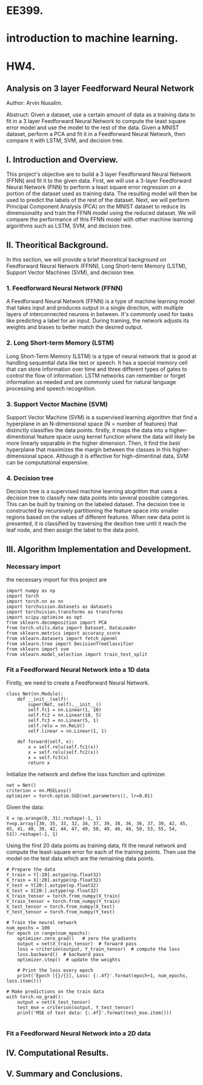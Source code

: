 # EE399. 
# introduction to machine learning. 
# HW4. 

## Analysis on 3 layer Feedforward Neural Network
Author: Arvin Nusalim. 

Abstruct: Given a dataset, use a certain amount of data as a training data to fit in a 3 layer Feedforward Neural Network to compute the least square error model and use the model to the rest of the data. Given a MNIST dataset, perform a PCA and fit it in a Feedforward Neural Network, then compare it with LSTM, SVM, and decision tree.

## I. Introduction and Overview.
This project's objective are to build a 3 layer Feedforward Neural Network (FFNN) and fit it to the given data. First, we will use a 3-layer Feedforward Neural Network (FNN) to perform a least square error regression on a portion of the dataset used as training data. The resulting model will then be used to predict the labels of the rest of the dataset. Next, we will perform Principal Component Analysis (PCA) on the MNIST dataset to reduce its dimensionality and train the FFNN model using the reduced dataset. We will compare the performance of this FFNN model with other machine learning algorithms such as LSTM, SVM, and decision tree.

## II. Theoritical Background.
In this section, we will provide a brief theoretical background on Feedforward Neural Network (FFNN), Long Short-term Memory (LSTM), Support Vector Machines (SVM), and decision tree.

### 1. Feedforward Neural Network (FFNN)
A Feedforward Neural Network (FFNN) is a type of machine learning model that takes input and produces output in a single direction, with multiple layers of interconnected neurons in between. It's commonly used for tasks like predicting a label for an input. During training, the network adjusts its weights and biases to better match the desired output.

### 2. Long Short-term Memory (LSTM)
Long Short-Term Memory (LSTM) is a type of neural network that is good at handling sequential data like text or speech. It has a special memory cell that can store information over time and three different types of gates to control the flow of information. LSTM networks can remember or forget information as needed and are commonly used for natural language processing and speech recognition.

### 3.  Support Vector Machine (SVM)
Support Vector Machine (SVM) is a supervised learning algorithm that find a hyperplane in an N-dimensional space (N = number of features) that distinctly classifies the data points. firstly, it maps the data into a higher-dimentional feature space usng kernel function where the data will likely be more linearly separable in the higher dimension. Then, it find the best hyperplane that maximizes the margin between the classes in this higher-dimensional space. Although it is effective for high-dimentinal data, SVM can be computational expensive.

### 4. Decision tree
Decision tree is a supervised machine learning alogrithm that uses a decision tree to classify new data points into several possible categories. This can be built by training on the labeled dataset. The decision tree is constructed by recursively partitioning the feature space into smaller regions based on the values of different features. When new data point is presented, it is classified by traversing the desition tree until it reach the leaf node, and then assign the label to the data point.

## III. Algorithm Implementation and Development.
### Necessary import
the necessary import for this project are
```
import numpy as np
import torch
import torch.nn as nn
import torchvision.datasets as datasets
import torchvision.transforms as transforms
import scipy.optimize as opt
from sklearn.decomposition import PCA
from torch.utils.data import Dataset, DataLoader
from sklearn.metrics import accuracy_score
from sklearn.datasets import fetch_openml
from sklearn.tree import DecisionTreeClassifier
from sklearn import svm
from sklearn.model_selection import train_test_split
```
### Fit a Feedforward Neural Network into a 1D data
Firstly, we need to create a Feedforward Neural Network.
```
class Net(nn.Module):
    def __init__(self):
        super(Net, self).__init__()
        self.fc1 = nn.Linear(1, 10)
        self.fc2 = nn.Linear(10, 5)
        self.fc3 = nn.Linear(5, 1)
        self.relu = nn.ReLU()
        self.linear = nn.Linear(1, 1)
        
    def forward(self, x):
        x = self.relu(self.fc1(x))
        x = self.relu(self.fc2(x))
        x = self.fc3(x)
        return x
```
Initialize the network and define the loss function and optimizer.
```
net = Net()
criterion = nn.MSELoss()
optimizer = torch.optim.SGD(net.parameters(), lr=0.01)
```

Given the data:
```
X = np.arange(0, 31).reshape(-1, 1)
Y=np.array([30, 35, 33, 32, 34, 37, 39, 38, 36, 36, 37, 39, 42, 45, 45, 41, 40, 39, 42, 44, 47, 49, 50, 49, 46, 48, 50, 53, 55, 54, 53]).reshape(-1, 1)
```
Using the first 20 data points as training data, fit the neural network and compute the least-square error for each of the training points. Then use the model on the test data which are the remaining data points.
```
# Prepare the data
Y_train = Y[:20].astype(np.float32)
X_train = X[:20].astype(np.float32)
Y_test = Y[20:].astype(np.float32)
X_test = X[20:].astype(np.float32)
X_train_tensor = torch.from_numpy(X_train)
Y_train_tensor = torch.from_numpy(Y_train)
X_test_tensor = torch.from_numpy(X_test)
Y_test_tensor = torch.from_numpy(Y_test)

# Train the neural network
num_epochs = 100
for epoch in range(num_epochs):
    optimizer.zero_grad()   # zero the gradients
    output = net(X_train_tensor)  # forward pass
    loss = criterion(output, Y_train_tensor)  # compute the loss
    loss.backward()  # backward pass
    optimizer.step()  # update the weights
    
    # Print the loss every epoch
    print('Epoch [{}/{}], Loss: {:.4f}'.format(epoch+1, num_epochs, loss.item()))

# Make predictions on the train data
with torch.no_grad():
    output = net(X_test_tensor)
    test_mse = criterion(output, Y_test_tensor)
    print('MSE of test data: {:.4f}'.format(test_mse.item()))
    
```
### Fit a Feedforward Neural Network into a 2D data


## IV. Computational Results.

## V. Summary and Conclusions.
